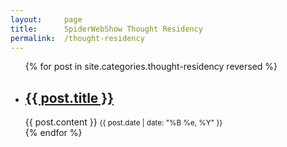 ```yaml
---
layout:		page
title: 		SpiderWebShow Thought Residency
permalink:	/thought-residency
---
```


<ul class="post-list">
      {% for post in site.categories.thought-residency reversed %}
        <li>
          <a href="{{ post.url }}"><h2>{{ post.title }}</h2></a>
          {{ post.content }}
          <small class="timestamp">{{ post.date | date: "%B %e, %Y" }}</small>
        </li>
      {% endfor %}
</ul>